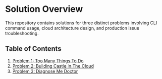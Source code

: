 # Solution Overview

This repository contains solutions for three distinct problems involving CLI command usage, cloud architecture design, and production issue troubleshooting.

## Table of Contents

1. [Problem 1: Too Many Things To Do](./src/problem1/SOLUTION.md)
2. [Problem 2: Building Castle In The Cloud](./src/problem2/SOLUTION.md)
3. [Problem 3: Diagnose Me Doctor](./src/problem3/SOLUTION.md)
